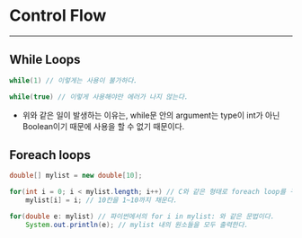 # Control Flow
---
## While Loops
```java
while(1) // 이렇게는 사용이 불가하다.

while(true) // 이렇게 사용해야만 에러가 나지 않는다.
```
- 위와 같은 일이 발생하는 이유는, while문 안의 argument는 type이 int가 아닌 Boolean이기 때문에 사용을 할 수 없기 때문이다.

## Foreach loops
```java
double[] mylist = new double[10];

for(int i = 0; i < mylist.length; i++) // C와 같은 형태로 foreach loop를 구현한다.
    mylist[i] = i; // 10칸을 1~10까지 채운다.

for(double e: mylist) // 파이썬에서의 for i in mylist: 와 같은 문법이다.
    System.out.println(e); // mylist 내의 원소들을 모두 출력한다.
```
